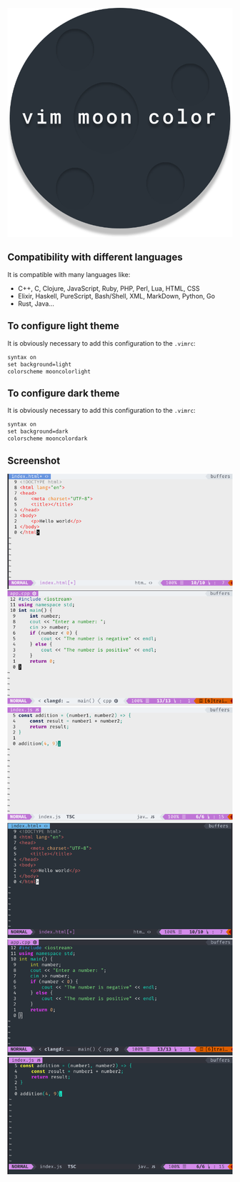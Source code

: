 <p align="center"><img src="https://github.com/ArthurPV/vim-moon-color/blob/master/img/logo.svg" alt="logo"></p>

## Compatibility with different languages
It is compatible with many languages like: 
- C++, C, Clojure, JavaScript, Ruby, PHP, Perl, Lua, HTML, CSS
- Elixir, Haskell, PureScript, Bash/Shell, XML, MarkDown, Python, Go
- Rust, Java...

## To configure light theme
It is obviously necessary to add this configuration to the `.vimrc`:
```VimL
syntax on
set background=light
colorscheme mooncolorlight
```
## To configure dark theme
It is obviously necessary to add this configuration to the `.vimrc`:
```VimL
syntax on
set background=dark
colorscheme mooncolordark
```
## Screenshot
![Light code html](https://github.com/ArthurPV/vim-moon-color/blob/master/img/light_code_html.png)
![Light code c++](https://github.com/ArthurPV/vim-moon-color/blob/master/img/light_code_cpp.png)
![Light code js](https://github.com/ArthurPV/vim-moon-color/blob/master/img/light_code_js.png)
![Dark code html](https://github.com/ArthurPV/vim-moon-color/blob/master/img/dark_code_html.png)
![Dark code c++](https://github.com/ArthurPV/vim-moon-color/blob/master/img/dark_code_cpp.png)
![Dark code js](https://github.com/ArthurPV/vim-moon-color/blob/master/img/dark_code_js.png)
